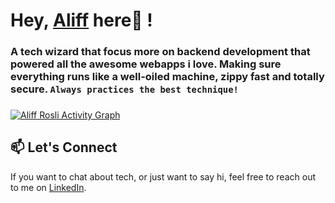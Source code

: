 # Hey, [Aliff](https://aleprosli.my/) here👋 !

### A tech wizard that focus more on backend development that powered all the awesome webapps i love. Making sure everything runs like a well-oiled machine, zippy fast and totally secure. `Always practices the best technique!`
###  
  
<a href="https://github.com/aleprosli"><img alt="Aliff Rosli Activity Graph" src="https://github-readme-activity-graph.cyclic.app/graph?username=aleprosli&theme=merko"/></a>

## 📫 Let's Connect
If you want to chat about tech, or just want to say hi, feel free to reach out to me on [LinkedIn](https://www.linkedin.com/in/aleprosli/).





